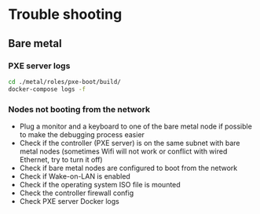 # Trouble shooting

## Bare metal

### PXE server logs

```sh
cd ./metal/roles/pxe-boot/build/
docker-compose logs -f
```

### Nodes not booting from the network

- Plug a monitor and a keyboard to one of the bare metal node if possible to make the debugging process easier
- Check if the controller (PXE server) is on the same subnet with bare metal nodes (sometimes Wifi will not work or conflict with wired Ethernet, try to turn it off)
- Check if bare metal nodes are configured to boot from the network
- Check if Wake-on-LAN is enabled
- Check if the operating system ISO file is mounted
- Check the controller firewall config
- Check PXE server Docker logs
